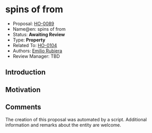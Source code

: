 # spins of from

* Proposal: [HO-0089](0089-spins-off-from.md)
* Name@en: spins of from
* Status: **Awaiting Review**
* Type: **Property**
* Related To: [HO-0104](0104-spinoff.md)
* Authors: [Emilio Rubiera](https://github.com/spitxa)
* Review Manager: TBD

## Introduction



## Motivation

## Comments
The creation of this proposal was automated by a script. Additional information and remarks about the entity are welcome.
